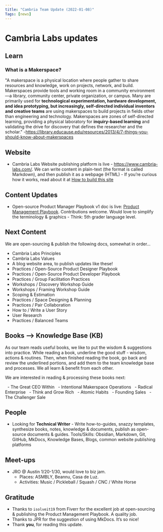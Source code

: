```yaml
---
title: "Cambria Team Update (2022-01-08)"
Tags: [news]
---
```

# Cambria Labs updates

## Learn
### What is a Makerspace? 
"A makerspace is a physical location where people gather to share resources and knowledge, work on projects, network, and build. Makerspaces provide tools and working room in a community environment—a library, community center, private organization, or campus. Many are primarily used for **technological experimentation, hardware development, and idea prototyping, but increasingly, self-directed individual inventors and creative teams** are using makerspaces to build projects in fields other than engineering and technology. Makerspaces are zones of self-directed learning, providing a physical laboratory for **inquiry-based learning** and validating the drive for discovery that defines the researcher and the scholar."  -https://library.educause.edu/resources/2013/4/7-things-you-should-know-about-makerspaces

## Website
- Cambria Labs Website publishing platform is live - https://www.cambria-labs.com/. We can write content in plain-text (the format is called Markdown), and then publish it as a webpage (HTML) - If you’re curious how it works, read about it at 
[How to build this site](../../../../../kb/how-to/build-site.md)

## Content Updates
- Open-source Product Manager Playbook v1 doc is live: [Product Management Playbook](../../../../../documentation/pm_playbook.md). Contributions welcome. Would love to simplify the terminology & graphics - Think: 5th grader language level. 

## Next Content
We are open-sourcing & publish the following docs, somewhat in order…

- Cambria Labs Principles
- Cambria Labs Values
- A blog website area, to publish updates like these!
- Practices / Open-Source Product Designer Playbook
- Practices / Open-Source Product Developer Playbook
- Practices / Group Facilitation Practices
- Workshops / Discovery Workshop Guide
- Workshops / Framing Workshop Guide
- Scoping & Estimation
- Practices / Space Designing & Planning
- Practices / Pair Collaboration
- How to / Write a User Story
- User Research
- Practices / Balanced Teams

## Books —> Knowledge Base (KB)
As our team reads useful books, we like to put the wisdom & suggestions into practice. While reading a book, underline the good stuff - wisdom, actions & routines. Then, when finished reading the book, go back and review the underlined portions, and add them to the team knowledge base and processes. We all learn & benefit from each other. 

We are interested in reading & processing these books next:

  - The Great CEO Within
  - Intentional Makerspace Operations
  - Radical Enterprise
  - Think and Grow Rich
  - Atomic Habits
  - Founding Sales
  - The Challenger Sale

## People
- Looking for **Technical Writer** - Write how-to-guides, snazzy templates, synthesize books, notes, knowledge & documents, publish as open-source documents & guides. Tools/Skills: Obsidian, Markdown, Git, GitHub, MkDocs, Knowledge Bases, Blogs, common website publishing platforms

## Meet-ups
- JRO @ Austin 1/20-1/30, would love to biz jam. 
	- Places: ASMBLY, Beannu, Casa de Luz. 
	- Activities: Music / Pickleball / Squash / CNC / White Horse


## Gratitude
- Thanks to `isolveit19` from Fiverr for the excellent job at open-sourcing & publishing the Product Management Playbook. A quality job. 
- Thanks to JPR for the suggestion of using MkDocs. It’s so nice!
- Thank **you**, for reading this update. 